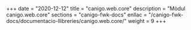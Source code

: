 +++
date        = "2020-12-12"
title       = "canigo.web.core"
description = "Mòdul canigo.web.core"
sections    = "canigo-fwk-docs"
enllac		= "/canigo-fwk-docs/documentacio-llibreries/canigo.web.core/"
weight		= 9
+++
